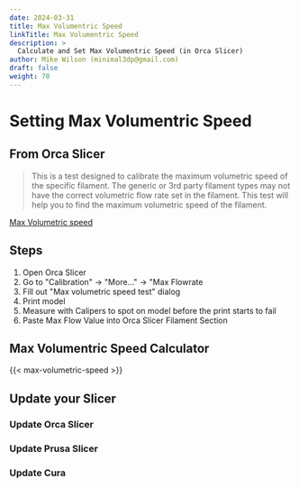 ```yaml
---
date: 2024-03-31
title: Max Volumentric Speed
linkTitle: Max Volumentric Speed
description: >
  Calculate and Set Max Volumentric Speed (in Orca Slicer)
author: Mike Wilson (minimal3dp@gmail.com)
draft: false
weight: 70
---
```


# Setting Max Volumentric Speed

## From Orca Slicer

> This is a test designed to calibrate the maximum volumetric speed of the specific filament. The generic or 3rd party filament types may not have the correct volumetric flow rate set in the filament. This test will help you to find the maximum volumetric speed of the filament.

[Max Volumetric speed](https://github.com/SoftFever/OrcaSlicer/wiki/Calibration#max-volumetric-speed)


## Steps

1. Open Orca Slicer
2. Go to "Calibration" -> "More..." -> "Max Flowrate
3. Fill out "Max volumetric speed test" dialog
4. Print model
5. Measure with Calipers to spot on model before the print starts to fail
6. Paste Max Flow Value into Orca Slicer Filament Section

## Max Volumentric Speed Calculator

{{< max-volumetric-speed >}}

## Update your Slicer


### Update Orca Slicer


### Update Prusa Slicer


### Update Cura



